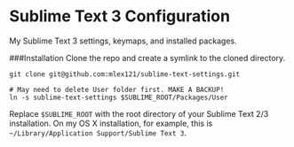 Sublime Text 3 Configuration
=====================

My Sublime Text 3 settings, keymaps, and installed packages.

###Installation
Clone the repo and create a symlink to the cloned directory.

```
git clone git@github.com:mlex121/sublime-text-settings.git

# May need to delete User folder first. MAKE A BACKUP!
ln -s sublime-text-settings $SUBLIME_ROOT/Packages/User
```

Replace `$SUBLIME_ROOT` with the root directory of your Sublime Text 2/3 installation. On my OS X installation, for example, this is `~/Library/Application Support/Sublime Text 3`.
